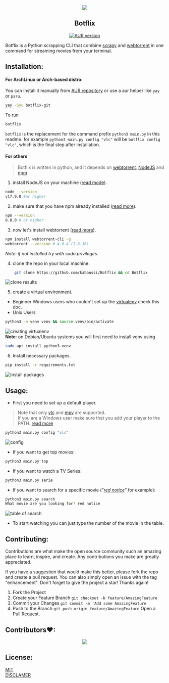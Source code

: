 <p align="center">
  <img src=".github/logo.gif" />
</p>

<h2 align='center'> Botflix </h2>

<div align='center'>
<a href="https://aur.archlinux.org/packages/botflix-git">
	
![AUR version](https://img.shields.io/aur/version/botflix-git)

</a>
</div>

Botflix is a Python scrapping CLI that combine [scrapy](https://scrapy.org) and [webtorrent](https://github.com/webtorrent/webtorrent-cli) in one command for streaming movies from your terminal.

## Installation:
#### For ArchLinux or Arch-based distro:
You can install it manually from [AUR repository](https://aur.archlinux.org/packages/botflix-git) or use a aur helper like `yay` or `paru`.
```bash
yay -Syu botflix-git
```
To run
```bash
botflix
```
`botflix` is the replacement for the command prefix `python3 main.py` in this readme. for example `python3 main.py config "vlc"` will be `botflix config "vlc"`, which is the final step after installation.
#### For others
> Botflix is written in python, and it depends on [webtorrent](https://github.com/webtorrent/webtorrent-cli), [NodeJS](https://nodejs.org) and [npm](https://www.npmjs.com)

1. install NodeJS on your machine ([read mode](https://nodejs.org/en/download/)).
```bash
node --version
v17.9.0 #or higher
```
2. make sure that you have npm already installed ([read more](https://docs.npmjs.com/cli/v7/configuring-npm/install)).
```bash
npm --version
8.8.0 # or higher
```
3. now let's install webtorrent ([read more](https://github.com/webtorrent/webtorrent-cli)).
```bash
npm install webtorrent-cli -g
webtorrent --version # 4.0.4 (1.8.16)
```
_Note: if not installed try with sudo privileges._

4. clone the repo in your local machine.
```bash
    git clone https://github.com/kaboussi/Botflix && cd Botflix
```
![clone results](.github/clone.png)

5. create a virtual environment.
* Beginner Windows users who couldn't set up the [virtualenv] check this doc.
* Unix Users
```bash
python3 -m venv venv && source venv/bin/activate
```
![creating virtualenv](.github/virtualenv.png)  
**Note**: on Debian/Ubuntu systems you will first need to install venv using 
```bash
sudo apt install python3-venv
```

6. Install necessary packages.
```bash
pip install -r requirements.txt
```
![install packages](.github/pipintsall.png)

## Usage:
* First you need to set up a default player.
> Note that only [vlc](https://www.videolan.org/vlc/) and [mpv](https://mpv.io/) are supported. <br>
> If you are a Windows user make sure that you add your player to the PATH. [read more](https://www.vlchelp.com/add-vlc-command-prompt-windows/)
```bash
python3 main.py config "vlc"
```
![config](.github/config.png)
* If you want to get top movies:
```bash
python3 main.py top
```
* If you want to watch a TV Series:
```bash
python3 main.py serie
```
* If you want to search for a specific movie (_"[red notice](https://www.imdb.com/title/tt7991608/)"_ for example):
```bash
python3 main.py search
What movie are you looking for? red notice
```
![table of search](.github/table_of_movies.png "table of search")
* To start watching you can just type the number of the movie in the table.

## Contributing:
Contributions are what make the open source community such an amazing place to learn, inspire, and create. Any contributions you make are greatly appreciated.

If you have a suggestion that would make this better, please fork the repo and create a pull request. You can also simply open an issue with the tag "enhancement". Don't forget to give the project a star! Thanks again!

1. Fork the Project
2. Create your Feature Branch `git checkout -b feature/AmazingFeature`
3. Commit your Changes `git commit -m 'Add some AmazingFeature`
4. Push to the Branch `git push origin feature/AmazingFeature`
Open a Pull Request.

## Contributors❤:
<div align="center">
	<a href="https://github.com/kaboussi/Botflix/graphs/contributors">
  	<img src="https://contrib.rocks/image?repo=kaboussi/Botflix" />
	</a>
</div>

## License:
[MIT](https://mit-license.org/)<br>
[DISCLAMER](https://www.disclaimertemplate.net/live.php?token=xyytrgo4QtkLMNCB6LEIO6Q39YDFyhu2)



<!-- Links -->
[virtualenv]: https://github.com/kaboussi/Botflix/blob/main/docs/windowsVenv.md
